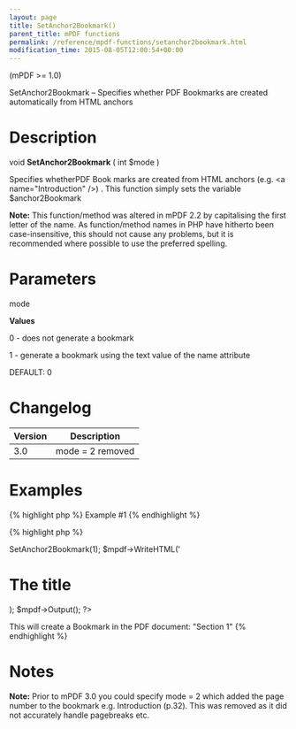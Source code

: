 ```yaml
---
layout: page
title: SetAnchor2Bookmark()
parent_title: mPDF functions
permalink: /reference/mpdf-functions/setanchor2bookmark.html
modification_time: 2015-08-05T12:00:54+00:00
---
```


<p>(mPDF &gt;= 1.0)</p>
<p>SetAnchor2Bookmark – Specifies whether PDF Bookmarks are created automatically from HTML anchors</p>

# Description

<p class="manual_block">void <b>SetAnchor2Bookmark</b> ( int <span class="parameter">$mode</span> )</p>
<p>Specifies whetherPDF Book marks are created from HTML anchors (e.g. &lt;a name="Introduction" /&gt;) . This function simply sets the variable <span class="parameter">$anchor2Bookmark</span></p>

<div class="alert alert-info" role="alert"><strong>Note:</strong> This function/method was altered in mPDF 2.2 by capitalising the first letter of the name. As function/method names in PHP have hitherto been case-insensitive, this should not cause any problems, but it is recommended where possible to use the preferred spelling.</div>

# Parameters

<p class="manual_param_dt"><span class="parameter">mode</span></p>
<p class="manual_param_dd"><b>Values</b>

0 - does not generate a bookmark

1 - generate a bookmark using the text value of the <span class="parameter">name</span> attribute

<span class="smallblock">DEFAULT</span>: 0<span class="smallblock"> </span></p>

# Changelog

<table class="table"> <thead>
<tr> <th>Version</th><th>Description</th> </tr>
</thead> <tbody>
<tr>
<td>3.0</td>
<td><span class="parameter">mode</span> = 2 removed</td>
</tr>
</tbody> </table>

# Examples

{% highlight php %}
Example #1
{% endhighlight %}

{% highlight php %}
<?php

<?php

$mpdf=new mPDF();

$mpdf->SetAnchor2Bookmark(1);

$mpdf->WriteHTML('<h1><a name="Section 1" />The title</h1>);

$mpdf->Output();

?>

This will create a Bookmark in the PDF document: "Section 1"
{% endhighlight %}

# Notes

<div class="alert alert-info" role="alert"><strong>Note:</strong> Prior to mPDF 3.0 you could specify <span class="parameter">mode</span> = 2 which added the page number to the bookmark e.g. Introduction (p.32). This was removed as it did not accurately handle pagebreaks etc.</div>
